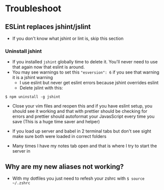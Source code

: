 # Troubleshoot

## ESLint replaces jshint/jslint
* If you don't know what jshint or lint is, skip this section

### Uninstall jshint
* If you installed `jshint` globally time to delete it. You'll never need to use that again now that eslint is around.
* You may see warnings to set this `"esversion": 6` if you see that warning it is a jshint warning
    - I use eslint but never get eslint errors because jshint overrides eslint
    - Delete jslint with this:

`$ npm uninstall -g jshint`

* Close your vim files and reopen this and if you have eslint setup, you should see it working and that with prettier should be checking for errors and prettier should autoformat your JavasScript every time you save (This is a huge time saver and helper)

* If you load up server and babel in 2 terminal tabs but don't see sight make sure both were loaded in correct folders
* Many times I have my notes tab open and that is where I try to start the server in

## Why are my new aliases not working?
* With my dotfiles you just need to refesh your zshrc with `$ source ~/.zshrc`
